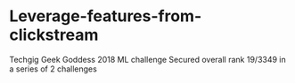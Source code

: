 # Leverage-features-from-clickstream
Techgig Geek Goddess 2018 ML challenge
Secured overall rank 19/3349 in a series of 2 challenges
